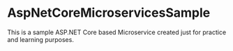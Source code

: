 # AspNetCoreMicroservicesSample
This is a sample ASP.NET Core based Microservice created just for practice and learning purposes.
